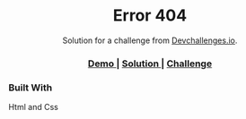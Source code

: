 <!-- Please update value in the {}  -->

<h1 align="center">Error 404</h1>

<div align="center">
   Solution for a challenge from  <a href="https://devchallenges.io/challenges/wBunSb7FPrIepJZAg0sY" target="_blank">Devchallenges.io</a>.
</div>

<div align="center">
  <h3>
    <a href="https://getsuga743.github.io/404-not-found-master/">
      Demo
    </a>
    <span> | </span>
    <a href="https://getsuga743.github.io/404-not-found-master/">
      Solution
    </a>
    <span> | </span>
    <a href="https://github.com/Getsuga743/404-not-found-master/">
      Challenge
    </a>
  </h3>
</div>


### Built With

Html and Css

